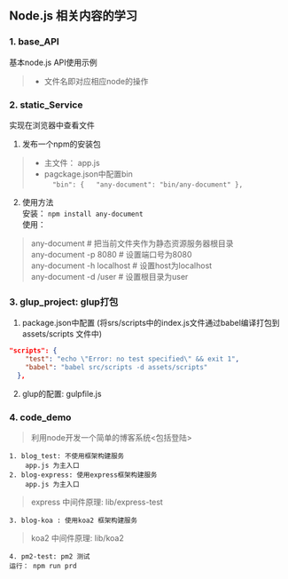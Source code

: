 ## Node.js 相关内容的学习

### 1. base_API
 基本node.js API使用示例  
> - 文件名即对应相应node的操作

### 2. static_Service
实现在浏览器中查看文件
1.  发布一个npm的安装包  
> - 主文件： app.js  
> - pagckage.json中配置bin  
> `  "bin": {  
    "any-document": "bin/any-document"
  },`

2.  使用方法  
安装： 
`
npm install any-document
`  
使用：
> any-document # 把当前文件夹作为静态资源服务器根目录  
any-document -p 8080 # 设置端口号为8080  
any-document -h localhost # 设置host为localhost  
any-document -d /user # 设置根目录为user

### 3. glup_project: glup打包
1. package.json中配置  (将srs/scripts中的index.js文件通过babel编译打包到assets/scripts 文件中)
```json
"scripts": {
    "test": "echo \"Error: no test specified\" && exit 1",
    "babel": "babel src/scripts -d assets/scripts"
  },
```
2. glup的配置: gulpfile.js
### 4. code_demo 
> 利用node开发一个简单的博客系统<包括登陆>  

    1. blog_test: 不使用框架构建服务
        app.js 为主入口
    2. blog-express: 使用express框架构建服务
        app.js 为主入口
> express 中间件原理: lib/express-test  

    3. blog-koa : 使用koa2 框架构建服务
> koa2 中间件原理: lib/koa2   

    4. pm2-test: pm2 测试
    运行： npm run prd
  
    
